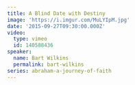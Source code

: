 ```yaml
---
title: A Blind Date with Destiny
image: 'https://i.imgur.com/MuLYIpM.jpg'
date: '2015-09-27T09:30:00.000Z'
video:
  type: vimeo
  id: 140588436
speaker:
  name: Bart Wilkins
  permalink: bart-wilkins
series: abraham-a-journey-of-faith
---
```


